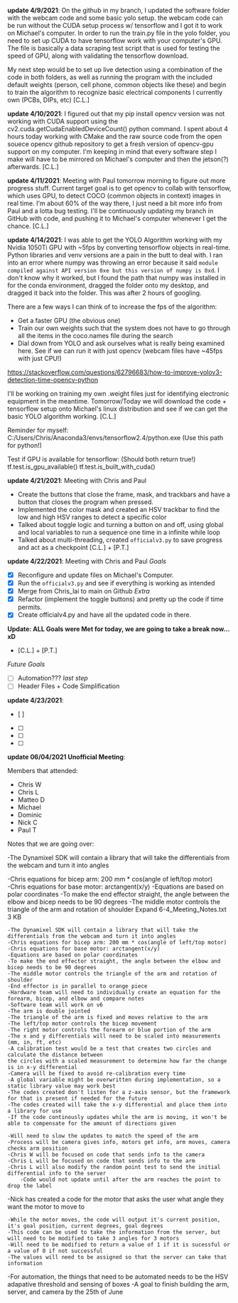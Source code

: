 **update 4/9/2021**: On the github in my branch, I updated the software folder with the webcam code and some basic yolo setup. the webcam code can be run without the CUDA setup process w/ tensorflow and I got it to work on Michael's computer. In order to run the train.py file in the yolo folder, you need to set up CUDA to have tensorflow work with your computer's GPU. The file is basically a data scraping test script that is used for testing the speed of GPU, along with validating the tensorflow download.

My next step would be to set up live detection using a combination of the code in both folders, as well as running the program with the included default weights (person, cell phone, common objects like these) and begin to train the algorithm to recognize basic electrical components I currently own (PCBs, DIPs, etc) [C.L.]

**update 4/10/2021**: I figured out that my pip install opencv version was not working with CUDA support using the cv2.cuda.getCudaEnabledDeviceCount() python command. I spent about 4 hours today working with CMake and the raw source code from the open souece opencv github repository to get a fresh version of opencv-gpu support on my computer. I'm keeping in mind that every software step I make will have to be mirrored on Michael's computer and then the jetson(?) afterwards. [C.L.]

**update 4/11/2021**: Meeting with Paul tomorrow morning to figure out more progress stuff. Current target goal is to get opencv to collab with tensorflow, which uses GPU, to detect COCO (common objects in context) images in real time. I'm about 60% of the way there, I just need a bit more info from Paul and a lotta bug testing. I'll be continuously updating my branch in GitHub with code, and pushing it to Michael's computer whenever I get the chance. [C.L.]

**update 4/14/2021**: I was able to get the YOLO Algorithm working with my Nvidia 1050Ti GPU with ~5fps by converting tensorflow objects in real-time. Python libraries and venv versions are a pain in the butt to deal with. I ran into an error where numpy was throwing an error because it said `module compiled against API version 0xe but this version of numpy is 0xd`. I don't know why it worked, but I found the path that numpy was installed in for the conda environment, dragged the folder onto my desktop, and dragged it back into the folder. This was after 2 hours of googling. 

There are a few ways I can think of to increase the fps of the algorithm:
+ Get a faster GPU (the obvious one)
+ Train our own weights such that the system does not have to go through all the items in the coco.names file during the search
+ Dial down from YOLO and ask ourselves what is really being examined here. See if we can run it with just opencv (webcam files have ~45fps with just CPU!)

https://stackoverflow.com/questions/62796683/how-to-improve-yolov3-detection-time-opencv-python

I'll be working on training my own .weight files just for identifying electronic equipment in the meantime. Tomorrow/Today we will download the code + tensorflow setup onto Michael's linux distribution and see if we can get the basic YOLO algorithm working. [C.L.]

Reminder for myself: C:/Users/Chris/Anaconda3/envs/tensorflow2.4/python.exe (Use this path for python!)

Test if GPU is available for tensorflow: (Should both return true!)
tf.test.is_gpu_available()
tf.test.is_built_with_cuda()

**update 4/21/2021**: Meeting with Chris and Paul
- Create the buttons that close the frame, mask, and trackbars and have a button that closes the program when pressed. 
- Implemented the color mask and created an HSV trackbar to find the low and high HSV ranges to detect a specific color
- Talked about toggle logic and turning a button on and off, using global and local variables to run a sequence one time in a infinite while loop
- Talked about multi-threading, created `officialv3.py` to save progress and act as a checkpoint [C.L.] + [P.T.]

**update 4/22/2021**: Meeting with Chris and Paul
*Goals*
- [x] Reconfigure and update files on Michael's Computer.
- [x] Run the ``officialv3.py`` and see if everything is working as intended
- [x] Merge from Chris_lai to main on Github
*Extra*
- [x] Refactor (implement the toggle buttons) and pretty up the code if time permits.  
- [x] Create officialv4.py and have all the updated code in there.

**Update: ALL Goals were Met for today, we are going to take a break now... xD** 
* [C.L.] + [P.T.]

*Future Goals*
- [ ] Automation???
*last step*
- [ ] Header Files + Code Simplification

**update 4/23/2021**: 
 - [ ] 
 - [ ] 
 - [ ] 
 - [ ] 

 **update 06/04/2021 Unofficial Meeting**:

 Members that attended: 
  - Chris W
  - Chris L
  - Matteo D
  - Michael 
  - Dominic
  - Nick C
  - Paul T

  Notes that we are going over: 



-The Dynamixel SDK will contain a library that will take the differentials from the webcam and turn it into angles

-Chris equations for bicep arm: 200 mm * cos(angle of left/top motor)  
-Chris equations for base motor: arctangent(x/y)
-Equations are based on polar coordinates
-To make the end effector straight, the angle between the elbow and bicep needs to be 90 degrees
-The middle motor controls the triangle of the arm and rotation of shoulder
Expand
6-4_Meeting_Notes.txt
3 KB

    -The Dynamixel SDK will contain a library that will take the differentials from the webcam and turn it into angles
    -Chris equations for bicep arm: 200 mm * cos(angle of left/top motor)  
    -Chris equations for base motor: arctangent(x/y)
    -Equations are based on polar coordinates
    -To make the end effector straight, the angle between the elbow and bicep needs to be 90 degrees
    -The middle motor controls the triangle of the arm and rotation of shoulder
    -End effector is in parallel to orange piece
    -Hardware team will need to individually create an equation for the forearm, bicep, and elbow and compare notes
    -Software team will work on v6
    -The arm is double jointed
    -The triangle of the arm is fixed and moves relative to the arm
    -The left/top motor controls the bicep movement
    -The right motor controls the forearm or blue portion of the arm
    -The x and y differentials will need to be scaled into measurements (mm, in, ft, etc)
    -A calibration test would be a test that creates two circles and calculate the distance between
    the circles with a scaled measurement to determine how far the change is in x-y differential
    -Camera will be fixed to avoid re-calibration every time
    -A global variable might be overwritten during implementation, so a static library value may work best
    -The codes created don't listen for a z-axis sensor, but the framework for that is present if needed for the future
    -The codes created will take the x-y differential and place them into a library for use
    -If the code continously updates while the arm is moving, it won't be able to compensate for the amount of directions given

	-Will need to slow the updates to match the speed of the arm
	-Process will be camera gives info, motors get info, arm moves, camera checks arm position
	-Chris W will be focused on code that sends info to the camera
	-Chris L will be focused on code that sends info to the arm
	-Chris L will also modify the random point test to send the initial differential info to the server
		-Code would not update until after the arm reaches the point to drop the label

-Nick has created a code for the motor that asks the user what angle they want the motor to move to

	-While the motor moves, the code will output it's current position, it's goal position, current degrees, goal degrees
	-This code can be used to take the information from the server, but will need to be modified to take 3 angles for 3 motors
	-Will need to be modified to return a value of 1 if it is sucessful or a value of 0 if not successful
	-The values will need to be assigned so that the server can take that information
-For automation, the things that need to be automated needs to be the HSV adapative threshold and sensing of boxes
-A goal to finish building the arm, server, and camera by the 25th of June